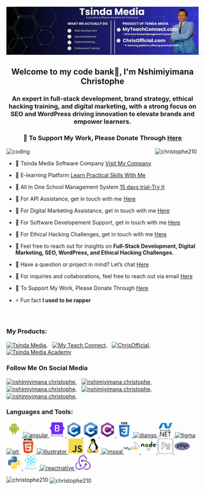 ![logo](https://github.com/Christophe210/Christophe210/blob/main/Chris.jpg) 
<h2 align="center">Welcome to my code bank👋, I'm  Nshimiyimana Christophe</h2>
<h3 align="center"> An expert in full-stack development, brand strategy, ethical hacking training, and digital marketing, with a strong focus on SEO and WordPress driving innovation to elevate brands and empower learners.</h3>
<h3 align="center">🔭 To Support My Work, Please Donate Through <a href="https://flutterwave.com/donate/eqvx6ajii88o" target="_blank">Here</a></h3>

<img align="left" alt="coding" width="390" height="90%" src="https://i.imgur.com/5qS4S1V.jpeg">

<p align="left"> <img src="https://komarev.com/ghpvc/?username=christophe210&label=Profile%20views&color=0e75b6&style=flat" alt="christophe210" /> </p>

-  🔭 Tsinda Media Software Company  [Visit My Company ](https://tsindamedia.com/)
  
-  🔭 E-learning Platform [Learn Practical Skills With Me](https://www.chrisofficial.com/)
  
-  🔭 All In One School Management System  [15 days trial-Try It](https://myteachconnect.com/)
  
-  🔭 For API Assistance, get in touch with me  [ Here ](https://wa.me/+250798873226)
  
-  🔭 For Digital Marketing Assistance, get in touch with me  [ Here ](https://wa.me/+250798873226)
  
-  🔭 For Software Developement Support, get in touch with me  [ Here ](https://wa.me/+250798873226)
  
-  🔭 For Ethical Hacking Challenges, get in touch with me  [ Here ](https://wa.me/+250798873226)
  
- 💬 Feel free to reach out for insights on **Full-Stack Development, Digital Marketing, SEO, WordPress, and Ethical Hacking Challenges.**
  
-  🔭 Have a question or project in mind? Let’s chat  [ Here ](https://wa.me/+250786071620)
  
-  🔭 For inquiries and collaborations, feel free to reach out via email [ Here ](mailto:christophe21445@gmail.com)
  
- 🔭 To Support My Work, Please Donate Through [ Here ](https://flutterwave.com/donate/eqvx6ajii88o)

- ⚡ Fun fact **I used to be rapper**
  <br><br><br>
<h3 align="left">My Products:</h3>
<p align="left">

<!-- Tsinda Media -->

<a href="https://tsindamedia.com" target="_blank">
  <img align="center" src="https://i.imgur.com/O9buVeg.png" alt="Tsinda Media" height="50" width="55" />
</a>
&nbsp;&nbsp;

<!-- TMA -->
<a href="https://myteachconnect.com/" target="_blank">
  <img align="center" src="https://i.imgur.com/pRi2dXc.jpeg" alt="My Teach Connect" height="50" width="55" />
</a>
&nbsp;&nbsp;
<a href="https://www.chrisofficial.com/" target="_blank">
  <img align="center" src="https://i.imgur.com/v0W8IqO.jpeg" alt="ChrisOfficial" height="50" width="55" />
</a>
&nbsp;&nbsp;
<a href="https://www.tsindamedia.com/tma" target="_blank">
  <img align="center" src="https://i.imgur.com/BKC8ptH.jpeg" alt="Tsinda Media Academy" height="50" width="55" />
</a>
</p>

<h3 align="left">Follow Me On Social Media</h3>
<p align="left">

<a href="https://www.youtube.com/@tsindamedia210" target="_blank">
  <img align="center" src="https://i.imgur.com/bRmCAD2.jpeg" alt="nshimiyimana christophe" height="30" width="40" />
</a>
&nbsp;&nbsp;

<a href="https://www.linkedin.com/in/nshimiyimana-christophe-42569226b/" target="_blank">
  <img align="center" src="https://i.imgur.com/2ym8yKN.jpeg" alt="nshimiyimana christophe" height="30" width="40" />
</a>
&nbsp;&nbsp;
<a href="https://www.instagram.com/tsindamedia/" target="_blank">
  <img align="center" src="https://i.imgur.com/E2VWHeJ.jpeg" alt="nshimiyimana christophe" height="30" width="40" />
</a>
&nbsp;&nbsp;
<a href="https://www.tiktok.com/@tsinda_media" target="_blank">
  <img align="center" src="https://i.imgur.com/3X4evQh.jpeg" alt="nshimiyimana christophe" height="30" width="40" />
</a>
&nbsp;&nbsp;
<a href="https://www.facebook.com/p/Tsinda-Media-100054599342874" target="_blank">
  <img align="center" src="https://i.imgur.com/aKbJJwe.jpeg" alt="nshimiyimana christophe" height="30" width="40" />
</a>
&nbsp;&nbsp;


</p>

<h3 align="left">Languages and Tools:</h3>
<p align="left"> <a href="https://developer.android.com" target="_blank" rel="noreferrer"> <img src="https://raw.githubusercontent.com/devicons/devicon/master/icons/android/android-original-wordmark.svg" alt="android" width="40" height="40"/> </a> <a href="https://angular.io" target="_blank" rel="noreferrer"> <img src="https://angular.io/assets/images/logos/angular/angular.svg" alt="angular" width="40" height="40"/> </a> <a href="https://getbootstrap.com" target="_blank" rel="noreferrer"> <img src="https://raw.githubusercontent.com/devicons/devicon/master/icons/bootstrap/bootstrap-plain-wordmark.svg" alt="bootstrap" width="40" height="40"/> </a> <a href="https://www.cprogramming.com/" target="_blank" rel="noreferrer"> <img src="https://raw.githubusercontent.com/devicons/devicon/master/icons/c/c-original.svg" alt="c" width="40" height="40"/> </a> <a href="https://www.w3schools.com/cpp/" target="_blank" rel="noreferrer"> <img src="https://raw.githubusercontent.com/devicons/devicon/master/icons/cplusplus/cplusplus-original.svg" alt="cplusplus" width="40" height="40"/> </a> <a href="https://www.w3schools.com/cs/" target="_blank" rel="noreferrer"> <img src="https://raw.githubusercontent.com/devicons/devicon/master/icons/csharp/csharp-original.svg" alt="csharp" width="40" height="40"/> </a> <a href="https://www.w3schools.com/css/" target="_blank" rel="noreferrer"> <img src="https://raw.githubusercontent.com/devicons/devicon/master/icons/css3/css3-original-wordmark.svg" alt="css3" width="40" height="40"/> </a> <a href="https://www.djangoproject.com/" target="_blank" rel="noreferrer"> <img src="https://cdn.worldvectorlogo.com/logos/django.svg" alt="django" width="40" height="40"/> </a> <a href="https://dotnet.microsoft.com/" target="_blank" rel="noreferrer"> <img src="https://raw.githubusercontent.com/devicons/devicon/master/icons/dot-net/dot-net-original-wordmark.svg" alt="dotnet" width="40" height="40"/> </a> <a href="https://www.figma.com/" target="_blank" rel="noreferrer"> <img src="https://www.vectorlogo.zone/logos/figma/figma-icon.svg" alt="figma" width="40" height="40"/> </a> <a href="https://git-scm.com/" target="_blank" rel="noreferrer"> <img src="https://www.vectorlogo.zone/logos/git-scm/git-scm-icon.svg" alt="git" width="40" height="40"/> </a> <a href="https://www.w3.org/html/" target="_blank" rel="noreferrer"> <img src="https://raw.githubusercontent.com/devicons/devicon/master/icons/html5/html5-original-wordmark.svg" alt="html5" width="40" height="40"/> </a> <a href="https://www.adobe.com/in/products/illustrator.html" target="_blank" rel="noreferrer"> <img src="https://www.vectorlogo.zone/logos/adobe_illustrator/adobe_illustrator-icon.svg" alt="illustrator" width="40" height="40"/> </a> <a href="https://developer.mozilla.org/en-US/docs/Web/JavaScript" target="_blank" rel="noreferrer"> <img src="https://raw.githubusercontent.com/devicons/devicon/master/icons/javascript/javascript-original.svg" alt="javascript" width="40" height="40"/> </a> <a href="https://www.linux.org/" target="_blank" rel="noreferrer"> <img src="https://raw.githubusercontent.com/devicons/devicon/master/icons/linux/linux-original.svg" alt="linux" width="40" height="40"/> </a> <a href="https://www.microsoft.com/en-us/sql-server" target="_blank" rel="noreferrer"> <img src="https://www.svgrepo.com/show/303229/microsoft-sql-server-logo.svg" alt="mssql" width="40" height="40"/> </a> <a href="https://www.mysql.com/" target="_blank" rel="noreferrer"> <img src="https://raw.githubusercontent.com/devicons/devicon/master/icons/mysql/mysql-original-wordmark.svg" alt="mysql" width="40" height="40"/> </a> <a href="https://nodejs.org" target="_blank" rel="noreferrer"> <img src="https://raw.githubusercontent.com/devicons/devicon/master/icons/nodejs/nodejs-original-wordmark.svg" alt="nodejs" width="40" height="40"/> </a> <a href="https://www.photoshop.com/en" target="_blank" rel="noreferrer"> <img src="https://raw.githubusercontent.com/devicons/devicon/master/icons/photoshop/photoshop-line.svg" alt="photoshop" width="40" height="40"/> </a> <a href="https://www.php.net" target="_blank" rel="noreferrer"> <img src="https://raw.githubusercontent.com/devicons/devicon/master/icons/php/php-original.svg" alt="php" width="40" height="40"/> </a> <a href="https://www.python.org" target="_blank" rel="noreferrer"> <img src="https://raw.githubusercontent.com/devicons/devicon/master/icons/python/python-original.svg" alt="python" width="40" height="40"/> </a> <a href="https://reactjs.org/" target="_blank" rel="noreferrer"> <img src="https://raw.githubusercontent.com/devicons/devicon/master/icons/react/react-original-wordmark.svg" alt="react" width="40" height="40"/> </a> <a href="https://reactnative.dev/" target="_blank" rel="noreferrer"> <img src="https://reactnative.dev/img/header_logo.svg" alt="reactnative" width="40" height="40"/> </a> <a href="https://redux.js.org" target="_blank" rel="noreferrer"> <img src="https://raw.githubusercontent.com/devicons/devicon/master/icons/redux/redux-original.svg" alt="redux" width="40" height="40"/> </a> </p>

<p><img align="left" src="https://github-readme-stats.vercel.app/api/top-langs?username=christophe210&show_icons=true&locale=en&layout=compact" alt="christophe210" /></p>

<p>&nbsp;<img align="center" src="https://github-readme-stats.vercel.app/api?username=christophe210&show_icons=true&locale=en" alt="christophe210" /></p>
